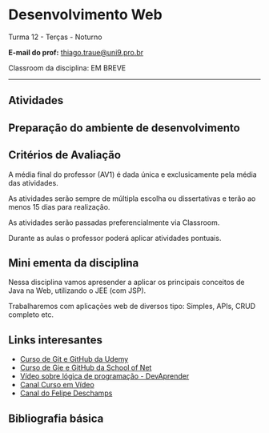 # Desenvolvimento Web

Turma 12 - Terças - Noturno

**E-mail do prof:** thiago.traue@uni9.pro.br

Classroom da disciplina: EM BREVE

---

## Atividades

## Preparação do ambiente de desenvolvimento

## Critérios de Avaliação

A média final do professor (AV1) é dada única e exclusicamente pela média das atividades.

As atividades serão sempre de múltipla escolha ou dissertativas e terão ao menos 15 dias para realização.

As atividades serão passadas preferencialmente via Classroom.

Durante as aulas o professor poderá aplicar atividades pontuais.

## Mini ementa da disciplina

Nessa disciplina vamos apresender a aplicar os principais conceitos de Java na Web, utilizando o JEE (com JSP).

Trabalharemos com aplicações web de diversos tipo: Simples, APIs, CRUD completo etc.

## Links interesantes

- [Curso de Git e GitHub da Udemy](https://www.udemy.com/course/git-e-github-para-iniciantes/)
- [Curso de Gie e GitHub da School of Net](https://www.schoolofnet.com/curso/git/controle-de-versao/git-e-github/)
- [Vídeo sobre lógica de programação - DevAprender](https://www.youtube.com/watch?v=iF2MdbrTiBM)
- [Canal Curso em Vídeo](https://www.youtube.com/c/CursoemV%C3%ADdeo)
- [Canal do Felipe Deschamps](https://www.youtube.com/c/FilipeDeschamps)

## Bibliografia básica